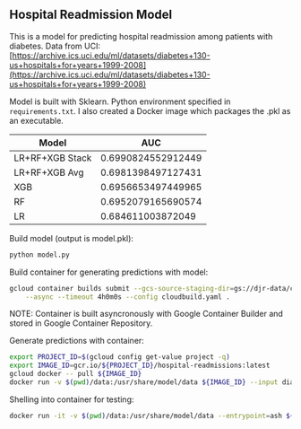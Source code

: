 ## Hospital Readmission Model

This is a model for predicting hospital readmission among patients with diabetes.  Data from UCI:
[https://archive.ics.uci.edu/ml/datasets/diabetes+130-us+hospitals+for+years+1999-2008](https://archive.ics.uci.edu/ml/datasets/diabetes+130-us+hospitals+for+years+1999-2008)

Model is built with Sklearn.  Python environment specified in `requirements.txt`.  I also created a Docker image which packages the .pkl as an executable.

| Model | AUC |
|--- | --- |
| LR+RF+XGB Stack | 0.6990824552912449 |
| LR+RF+XGB Avg | 0.6981398497127431 |
| XGB | 0.6956653497449965 |
| RF | 0.6952079165690574 |
| LR | 0.684611003872049 |

Build model (output is model.pkl):
```bash
python model.py
```

Build container for generating predictions with model:
```bash
gcloud container builds submit --gcs-source-staging-dir=gs://djr-data/cloudbuild \
    --async --timeout 4h0m0s --config cloudbuild.yaml .
```

NOTE: Container is built asyncronously with Google Container Builder and stored in Google Container Repository.

Generate predictions with container:
```bash
export PROJECT_ID=$(gcloud config get-value project -q)
export IMAGE_ID=gcr.io/${PROJECT_ID}/hospital-readmissions:latest
gcloud docker -- pull ${IMAGE_ID}
docker run -v $(pwd)/data:/usr/share/model/data ${IMAGE_ID} --input diabetic_data.csv
```

Shelling into container for testing:
```bash
docker run -it -v $(pwd)/data:/usr/share/model/data --entrypoint=ash ${IMAGE_ID}
```

